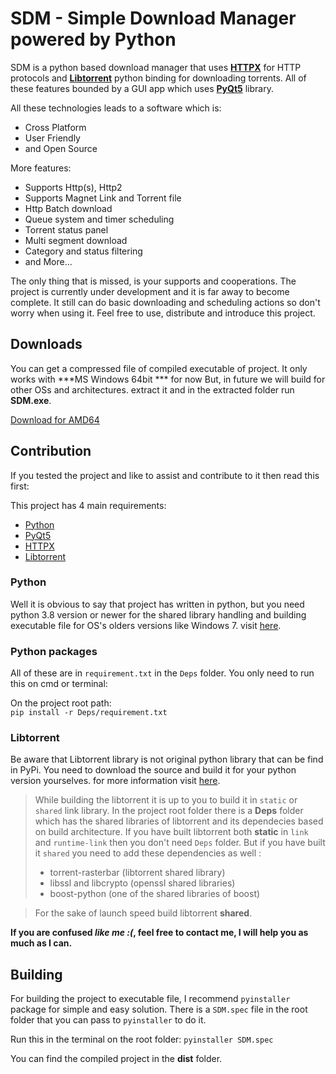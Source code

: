 # SDM - Simple Download Manager powered by Python

SDM is a python based download manager that uses **[HTTPX](https://www.python-httpx.org)** for HTTP protocols and **[Libtorrent](https://www.libtorrent.org)** python binding for downloading torrents. All of these features bounded by a GUI app which uses **[PyQt5](https://doc.qt.io/qtforpython-5/)** library.

All these technologies leads to a software which is:
- Cross Platform
- User Friendly
- and Open Source
	

More features:
- Supports Http(s), Http2
- Supports Magnet Link and Torrent file
- Http Batch download
- Queue system and timer scheduling
- Torrent status panel
- Multi segment download
- Category and status filtering
- and More...

	
<!-- Screenshots: -->
<!-- most upload images here -->




The only thing that is missed, is your supports and cooperations. The project is currently under development and it is far away to become complete. It still can do basic downloading and scheduling actions so don't worry when using it. Feel free to use, distribute and introduce this project.


## Downloads

You can get a compressed file of compiled executable of project. It only works with ***MS Windows 64bit *** for now But, in future we will build for other OSs and architectures.
extract it and in the extracted folder run **SDM.exe**. 

[Download for AMD64](https://drive.google.com/file/d/1hTolJxtfr2J89tiJ51Rdf5-SU8ljc0lm/view?usp=drivesdk)



## Contribution

If you tested the project and like to assist and contribute to it then read this first:

This project has 4 main requirements:
- [Python](https://github.com/SAH256/SDM/edit/main/README.md#python)
- [PyQt5](https://github.com/SAH256/SDM/edit/main/README.md#python-packages)
- [HTTPX](https://github.com/SAH256/SDM/edit/main/README.md#python-packages)
- [Libtorrent](https://github.com/SAH256/SDM/edit/main/README.md#libtorrent)

### Python
Well it is obvious to say that project has written in python, but you need python 3.8 version or newer for the shared library handling and building executable file for OS's olders versions like Windows 7. visit [here](https://www.python.org/downloads/release/python-385/).

### Python packages
All of these are in `requirement.txt` in the `Deps` folder. You only need to run this on cmd or terminal:

On the project root path: <br>
`pip install -r Deps/requirement.txt`



### Libtorrent
Be aware that Libtorrent library is not original python library that can be find in PyPi. You need to download the source and build it for your python version yourselves. for more information visit [here](https://libtorrent.org/building.html).


> While building the libtorrent it is up to you to build it in `static` or `shared` link library. In the project root folder there is a **Deps** folder which has the shared libraries of libtorrent and its dependecies based on build architecture. If you have built libtorrent both **static** in `link` and `runtime-link` then you don't need `Deps` folder. But if you have built it `shared` you need to add these dependencies as well :
> - torrent-rasterbar (libtorrent shared library)
> - libssl and libcrypto (openssl shared libraries)
> - boost-python (one of the shared libraries of boost)

> For the sake of launch speed build libtorrent **shared**.


**If you are confused _like me :(_, feel free to contact me, I will help you as much as I can.**

## Building

For building the project to executable file, I recommend `pyinstaller` package for simple and easy solution. 
There is a `SDM.spec` file in the root folder that you can pass to `pyinstaller` to do it.

Run this in the terminal on the root folder:
`pyinstaller SDM.spec`

You can find the compiled project in the **dist** folder.






